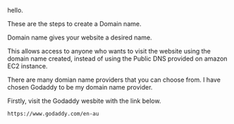 hello. 

These are the steps to create a Domain name. 

Domain name gives your website a desired name.

This allows access to anyone who wants to visit the website
using the domain name created, instead of using the Public DNS
provided on amazon EC2 instance.

There are many domian name providers that you can choose from.
I have chosen Godaddy to be my domain name provider.


Firstly, visit the Godaddy wesbite with the link below.
```
https://www.godaddy.com/en-au
```
